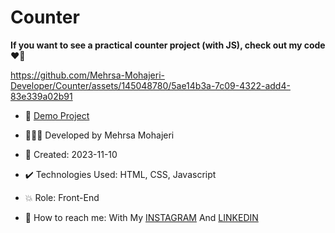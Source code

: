 # Counter

**If you want to see a practical counter project (with JS), check out my code ♥️👀**

https://github.com/Mehrsa-Mohajeri-Developer/Counter/assets/145048780/5ae14b3a-7c09-4322-add4-83e339a02b91

- 🔗 [Demo Project](https://mehrsa-mohajeri-developer.github.io/Counter/)
  
- 👩🏻‍💻 Developed by Mehrsa Mohajeri

- 📆 Created: 2023-11-10

- ✔️ Technologies Used: HTML, CSS, Javascript

- 💥 Role: Front-End

- 📲 How to reach me: With My [INSTAGRAM](https://www.instagram.com/mehrsa_mohajeri_developer) And [LINKEDIN](https://www.linkedin.com/in/mehrsa-mohajeri-developer)
